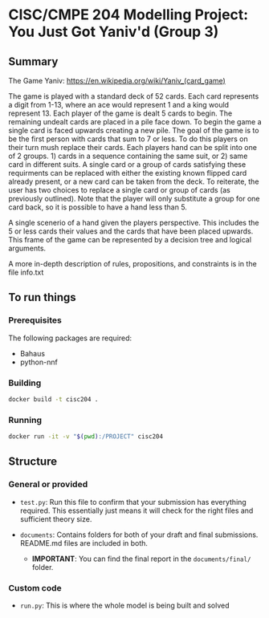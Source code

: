 # CISC/CMPE 204 Modelling Project: You Just Got Yaniv'd (Group 3)

## Summary

The Game Yaniv: https://en.wikipedia.org/wiki/Yaniv_(card_game)

The game is played with a standard deck of 52 cards. Each card represents a digit from 1-13, where an ace would represent 1 and a king would represent 13. Each player of the game is dealt 5 cards to begin. The remaining undealt cards are placed in a pile face down. To begin the game a single card is faced upwards creating a new pile. The goal of the game is to be the first person with cards that sum to 7 or less. To do this players on their turn mush replace their cards. Each players hand can be split into one of 2 groups. 1) cards in a sequence containing the same suit, or 2) same card in different suits. A single card or a group of cards satisfying these requirments can be replaced with either the existing known flipped card already present, or a new card can be taken from the deck. To reiterate, the user has two choices to replace a single card or group of cards (as previously outlined). Note that the player will only substitute a group for one card back, so it is possible to have a hand less than 5.

A single scenerio of a hand given the players perspective. This includes the 5 or less cards their values and the cards that have been placed upwards. This frame of the game can be represented by a decision tree and logical arguments.

A more in-depth description of rules, propositions, and constraints is in the file info.txt

## To run things
### Prerequisites
The following packages are required:
- Bahaus
- python-nnf

### Building

```bash
docker build -t cisc204 .
```

### Running

```bash
docker run -it -v "$(pwd):/PROJECT" cisc204
```

## Structure

### General or provided

* `test.py`: Run this file to confirm that your submission has everything required. This essentially just means it will check for the right files and sufficient theory size.

* `documents`: Contains folders for both of your draft and final submissions. README.md files are included in both.
  * **IMPORTANT**: You can find the final report in the `documents/final/` folder.



### Custom code

* `run.py`: This is where the whole model is being built and solved
